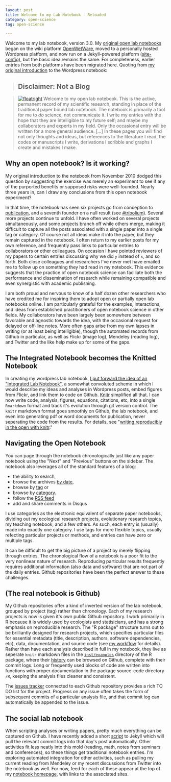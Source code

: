 ```yaml
---
layout: post
title: Welcome to my Lab Notebook - Reloaded
category: open-science
tag: open-science

---
```


Welcome to my lab notebook, version 3.0.  My [original open lab notebooks](http://openwetware.org/wiki/User:Carl_Boettiger/Notebook) began on the wiki platform [OpenWetWare](http://openwetware.org), moved to a personally hosted Wordpress platform, and now run on a Jekyll-powered platform ([site-config](http://www.carlboettiger.info/README.html)), but the basic idea remains the same. For completeness, earlier entries from both platforms have been migrated here.  Quoting from [my original introduction](http://carlboettiger.info/archives/211) to the Wordpress notebook:


> ## Disclaimer: Not a Blog

> [![floatright](http://farm4.staticflickr.com/3053/3013680713_cfcebbd403_t.jpg)](http://www.flickr.com/photos/twid/3013680713/in/faves-cboettig/) Welcome to my open lab notebook.  This is the active, permanent record of my scientific research, standing in place of the traditional paper bound lab notebook.  The notebook is primarily a tool for me to *do* science, not communicate it.  I write my entries with the hope that they are intelligible to my future self; and maybe my collaborators and experts in my field.  Only the occasional entry will be written for a more general audience. 
> [...] 
> In these pages you will find not only thoughts and ideas, but references to the literature I read, the codes or manuscripts I write, derivations I scribble and graphs I create and mistakes I make.   



## Why an open notebook?  Is it working?

My original introduction to the notebook from November 2010 dodged this question by suggesting the exercise was merely an experiment to see if any of the purported benefits or supposed risks were well-founded.  Nearly three years in, can I draw any conclusions from this open notebook experiment?  

In that time, the notebook has seen six projects go from conception to [publication](http://carlboettiger.info/vita.html), and a seventh founder on a null result (see [#tribolium](http://carlboettiger.info/tags.html#tribolium)). Several more projects continue to unfold.  I have often worked on several projects simultaneously, and some projects branch off while others merge, making it difficult to capture all the posts associated with a single paper into a single tag or category. Of course not all ideas make it into the paper, but they remain captured in the notebook. I often return to my earlier posts for my own reference, and frequently pass links to particular entries to collaborators or other colleagues.  On occasion I have pointed reviewers of my papers to certain entries discussing why we did `y` instead of `x`, and so forth.  Both close colleagues and researchers I've never met have emailed me to follow up on something they had read in my notebook.  This evidence suggests that the practice of open notebook science can faciliate both the performance and dissemination of research while remaining compatible and even synergistic with academic publishing.  

I am both proud and nervous to know of a half dozen other researchers who have credited me for inspiring them to adopt open or partially open lab notebooks online.  I am particularly grateful for the examples, interactions, and ideas from established practitioners of open notebook science in other fields. My collaborators have been largely been somewhere between favorable and agnostic towards the idea, with the occasional request for delayed or off-line notes.  More often gaps arise from my own lapses in writing (or at least being intelligible), though the automated records from Github in particular, as well as Flickr (image log), Mendeley (reading log), and Twitter and the like help make up for some of the gaps.  

  <!-- Liam Revell, Scott Chamberlain, Alistair Boettiger, Noam Ross, Nick Fabina, Lee Worden, Mario Pineda-Krch-->

## The Integrated Notebook becomes the Knitted Notebook

In creating my wordpress lab notebook, [I put forward the idea of an "Integrated Lab Notebook"](http://carlboettiger.info/archives/211), a somewhat convoluted scheme in which I would describe my ideas and analyses in Wordpress posts, embed figures from Flickr, and link them to code on Github.   [Knitr](http://yihui.name/knitr/) simplified all that.  I can now write code, analysis, figures, equations, citations, etc, into a single `Rmarkdown` format and track it's evolution through git version control.  The `knitr` markdown format goes smoothly on Github, the lab notebook, and even into generating pdf or word documents for publication, never seperating the code from the results.  For details, see "[writing reproducibly in the open with knitr](http://www.carlboettiger.info/2012/04/07/writing-reproducibly-in-the-open-with-knitr.html)."



## Navigating the Open Notebook 

You can page through the notebook chronologically just like any paper notebook using the "Next" and "Previous" buttons on the sidebar. The notebook also leverages all of the standard features of a blog: 

* the ability to search, 
* browse the archives [by date](http://www.carlboettiger.info/archives.html), 
* browse by [tag](http://www.carlboettiger.info/tags.html) or 
* browse by [category](http://www.carlboettiger.info/categories.html).  
* follow the [RSS feed](http://www.carlboettiger.info/atom.xml) 
* add and share comments in Disqus

I use categories as the electronic equivalent of separate paper notebooks, dividing out my ecological research projects, evolutionary research topics, my teaching notebook, and a few others.  As such, each entry is (usually) made into exactly one category.  I use tags for more flexible topics, usually refecting particular projects or methods, and entries can have zero or multiple tags.  

It can be difficult to get the big picture of a project by merely flipping through entries.  The chronological flow of a notebook is a poor fit to the very nonlinear nature of research.  Reproducing particular results frequently requires additional information (also data and software) that are not part of the daily entries.  Github repositories have been the perfect answer to these challenges. 

## (The real notebook is Github)

My Github repositories offer a kind of inverted version of the lab notebook, grouped by project (tag) rather than chronology.  Each of my research projects is now is given it's own public Github repository.  I work primarily in R because it is widely used by ecologists and statisicians, and has a strong emphasis on reproducible research.  The "R package" structure turns out to be brilliantly designed for research projects, which specifies particular files for essential metadata (title, description, authors, software dependencies, etc), data, documentation, and source code (see [my workflow](http://www.carlboettiger.info/2012/05/06/research-workflow.html) for details).  Rather than have each analysis described in full in my notebook, they live as seperate `knitr` markdown files in the [`inst/examples`](https://github.com/cboettig/pdg-control/tree/master/inst/examples) directory of the R package, where their [history](https://github.com/cboettig/pdg_control/commits/master/inst/examples) can be browsed on Github, complete with their commit logs.  Long or frequently used blocks of code are written into functions with proper documentation in the package source-code directory `/R`, keeping the analysis files cleaner and consistent.   

The [issues tracker](https://github.com/cboettig/pdg-control/issues?state=closed) connected to each Github repository provides a rich TO DO list for the project. Progress on any issue often takes the form of subsequent commits of a particular analysis file, and that commit log can automatically be appended to the issue. 

## The social lab notebook

When scripting analyses or writing papers, pretty much everything can be captured on Github.  I have recently added a short [script](https://github.com/cboettig/jekyll-labnotebook-plugins) to Jekyll which will pull the relevant commit logs into that day's post automatically.  Other activities fit less neatly into this mold (reading, math, notes from seminars and conferences), so these things get traditional notebook entries.  I'm exploring automated integration for other activities, such as pulling my current reading from Mendeley or my recent discussions from Twitter into the notebook as well.  For now, feed for each of these appear at the top of my [notebook homepage](http://www.carlboettiger.info/lab-notebook.html), with links to the associated sites.  



